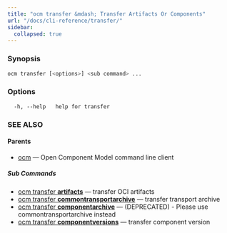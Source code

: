 ```yaml
---
title: "ocm transfer &mdash; Transfer Artifacts Or Components"
url: "/docs/cli-reference/transfer/"
sidebar:
  collapsed: true
---
```


### Synopsis

```bash
ocm transfer [<options>] <sub command> ...
```

### Options

```text
  -h, --help   help for transfer
```

### SEE ALSO

#### Parents

* [ocm](ocm.md)	 &mdash; Open Component Model command line client


##### Sub Commands

* [ocm transfer <b>artifacts</b>](ocm_transfer_artifacts.md)	 &mdash; transfer OCI artifacts
* [ocm transfer <b>commontransportarchive</b>](ocm_transfer_commontransportarchive.md)	 &mdash; transfer transport archive
* [ocm transfer <b>componentarchive</b>](ocm_transfer_componentarchive.md)	 &mdash; (DEPRECATED) - Please use commontransportarchive instead
* [ocm transfer <b>componentversions</b>](ocm_transfer_componentversions.md)	 &mdash; transfer component version

